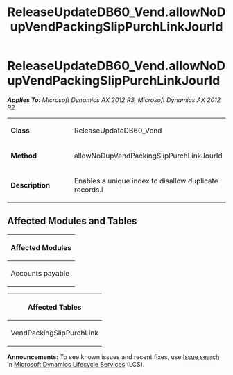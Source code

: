 ﻿---
title: ReleaseUpdateDB60_Vend.allowNoDupVendPackingSlipPurchLinkJourId
TOCTitle: ReleaseUpdateDB60_Vend.allowNoDupVendPackingSlipPurchLinkJourId
ms:assetid: bdb334b6-6a2f-b424-79f3-b6c1ab465190
ms:mtpsurl: https://msdn.microsoft.com/en-us/library/JJ686702(v=AX.60)
ms:contentKeyID: 49710900
ms.date: 05/18/2015
mtps_version: v=AX.60
---

# ReleaseUpdateDB60\_Vend.allowNoDupVendPackingSlipPurchLinkJourId 


_**Applies To:** Microsoft Dynamics AX 2012 R3, Microsoft Dynamics AX 2012 R2_

<table>
<colgroup>
<col style="width: 50%" />
<col style="width: 50%" />
</colgroup>
<tbody>
<tr class="odd">
<td><p><strong>Class</strong></p></td>
<td><p>ReleaseUpdateDB60_Vend</p></td>
</tr>
<tr class="even">
<td><p><strong>Method</strong></p></td>
<td><p>allowNoDupVendPackingSlipPurchLinkJourId</p></td>
</tr>
<tr class="odd">
<td><p><strong>Description</strong></p></td>
<td><p>Enables a unique index to disallow duplicate records.i</p></td>
</tr>
</tbody>
</table>


## Affected Modules and Tables

<table>
<colgroup>
<col style="width: 100%" />
</colgroup>
<thead>
<tr class="header">
<th><p>Affected Modules</p></th>
</tr>
</thead>
<tbody>
<tr class="odd">
<td><p>Accounts payable</p></td>
</tr>
</tbody>
</table>


<table>
<colgroup>
<col style="width: 100%" />
</colgroup>
<thead>
<tr class="header">
<th><p>Affected Tables</p></th>
</tr>
</thead>
<tbody>
<tr class="odd">
<td><p>VendPackingSlipPurchLink</p></td>
</tr>
</tbody>
</table>

  
**Announcements:** To see known issues and recent fixes, use [Issue search](http://go.microsoft.com/fwlink/?linkid=389258) in [Microsoft Dynamics Lifecycle Services](http://go.microsoft.com/fwlink/?linkid=306505) (LCS).

